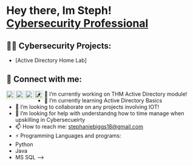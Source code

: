 <h1>Hey there, Im Steph! <br/><a href="https://www.linkedin.com/in/stephanie-sbiggs/">Cybersecurity Professional</a>
<h2>👨‍💻 Cybersecurity Projects:</h2>

- [Active Directory Home Lab]


<h2> 🤳 Connect with me:</h2>

[<img align="left" alt="JoshMadakor | YouTube" width="22px" src="https://cdn.jsdelivr.net/npm/simple-icons@v3/icons/youtube.svg" />][youtube]
[<img align="left" alt="JoshMadakor | Twitter" width="22px" src="https://cdn.jsdelivr.net/npm/simple-icons@v3/icons/twitter.svg" />][twitter]
[<img align="left" alt="JoshMadakor | LinkedIn" width="22px" src="https://cdn.jsdelivr.net/npm/simple-icons@v3/icons/linkedin.svg" />][linkedin]
[<img align="left" alt="JoshMadakor | Instagram" width="22px" src="https://cdn.jsdelivr.net/npm/simple-icons@v3/icons/instagram.svg" />][instagram]

[twitter]: https://twitter.com/
[youtube]: https://www.youtube.com
[instagram]: https://www.instagram.com
[linkedin]: https://linkedin.com




- 🔭 I’m currently working on THM Active Directory module!
- 🌱 I’m currently learning Active Directory Basics 
- 👯 I’m looking to collaborate on any projects involving IOT!
- 🤔 I’m looking for help with understandng how to time manage when upskilling in Cybersecueirty
- 📫 How to reach me: stephaniebiggs18@gmail.com
- ⚡ Programming Languages and programs:
- Python
- Java
- MS SQL
-->
